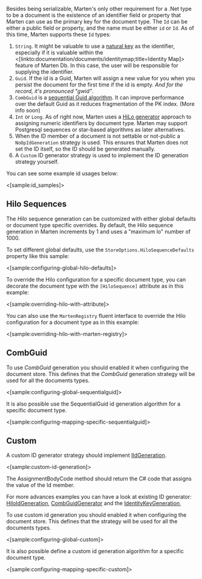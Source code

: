 <!--title:Document Id's-->

Besides being serializable, Marten's only other requirement for a .Net type to be a document is the existence of an identifier field or property that Marten can use as the primary key for the document type. The `Id` can be either a public field or property, and the name must be either `id` or `Id`. As of this time, Marten supports these `Id` types:

1. `String`. It might be valuable to use a [natural key](https://en.wikipedia.org/wiki/Natural_key) as the identifier, especially if it is valuable within the 
   <[linkto:documentation/documents/identitymap;title=Identity Map]> feature of Marten Db. In this case, the user will 
   be responsible for supplying the identifier.
1. `Guid`. If the id is a Guid, Marten will assign a new value for you when you persist the document for the first time if the id is empty. 
   _And for the record, it's pronounced "gwid"_.
1. `CombGuid` is a [sequential Guid algorithm](https://en.wikipedia.org/wiki/Globally_unique_identifier#Sequential_algorithms). It can improve performance over the default Guid as it reduces fragmentation of the PK index. (More info soon)
1. `Int` or `Long`. As of right now, Marten uses a [HiLo generator](http://stackoverflow.com/questions/282099/whats-the-hi-lo-algorithm) approach to assigning numeric identifiers by document type. 
   Marten may support Postgresql sequences or star-based algorithms as later alternatives.
1. When the ID member of a document is not settable or not-public a `NoOpIdGeneration` strategy is used. This ensures that Marten does not set the ID itself, so the ID should be generated manually.
1. A `Custom` ID generator strategy is used to implement the ID generation strategy yourself.

You can see some example id usages below:

<[sample:id_samples]>

## Hilo Sequences

The _Hilo_ sequence generation can be customized with either global defaults or document type specific overrides. By default, the Hilo sequence generation in Marten increments by 1 and uses a "maximum lo" number of 1000.

To set different global defaults, use the `StoreOptions.HiloSequenceDefaults` property like this sample:

<[sample:configuring-global-hilo-defaults]>

To override the Hilo configuration for a specific document type, you can decorate the document type with the `[HiloSequence]` attribute
as in this example:

<[sample:overriding-hilo-with-attribute]>

You can also use the `MartenRegistry` fluent interface to override the Hilo configuration for a document type as in this example:

<[sample:overriding-hilo-with-marten-registry]>

## CombGuid

To use _CombGuid_ generation you should enabled it when configuring the document store. This defines that the _CombGuid_ generation strategy will be used for all the documents types.

<[sample:configuring-global-sequentialguid]>

It is also possible use the SequentialGuid id generation algorithm for a specific document type.

<[sample:configuring-mapping-specific-sequentialguid]>

## Custom

A custom ID generator strategy should implement [IIdGeneration](https://github.com/JasperFx/marten/blob/master/src/Marten/Schema/IIdGeneration.cs).

<[sample:custom-id-generation]>

The AssignmentBodyCode method should return the C# code that assigns the value of the Id member.

For more advances examples you can have a look at existing ID generator: [HiloIdGeneration](https://github.com/JasperFx/marten/blob/master/src/Marten/Schema/Sequences/HiloIdGeneration.cs), [CombGuidGenerator](https://github.com/JasperFx/marten/blob/master/src/Marten/Schema/CombGuidIdGeneration.cs) and the [IdentityKeyGeneration](https://github.com/JasperFx/marten/blob/master/src/Marten/Schema/Sequences/IdentityKeyGeneration.cs), 

To use custom id generation you should enabled it when configuring the document store. This defines that the strategy will be used for all the documents types.

<[sample:configuring-global-custom]>

It is also possible define a custom id generation algorithm for a specific document type.

<[sample:configuring-mapping-specific-custom]>





